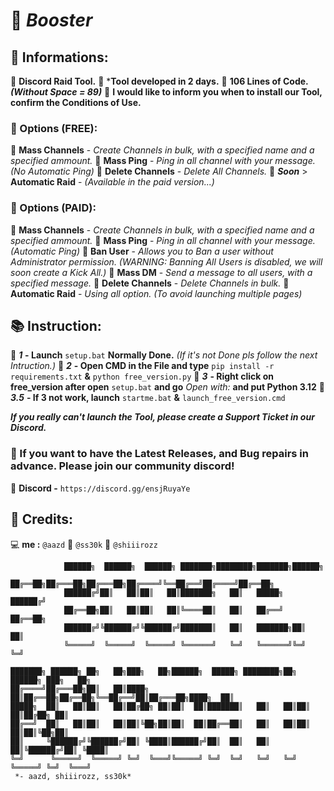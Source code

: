 # 💜 *Booster*

## 🔖 Informations:

  📒 **Discord Raid Tool.**
    📜 ***Tool developed in 2 days.**
    📜 **106 Lines of Code.** ***(Without Space = 89)***
    📜 **I would like to inform you when to install our Tool, confirm the Conditions of Use.**

### 🧧 Options (FREE):

  👺 **Mass Channels** - *Create Channels in bulk, with a specified name and a specified ammount.*
  👺 **Mass Ping** - *Ping in all channel with your message. (No Automatic Ping)*
  👺 **Delete Channels** - *Delete All Channels.*
    🎈 ***Soon*** > **Automatic Raid** - *(Available in the paid version...)*
  
### 🧧 Options (PAID):

  👺 **Mass Channels** - *Create Channels in bulk, with a specified name and a specified ammount.*
  👺 **Mass Ping** - *Ping in all channel with your message. (Automatic Ping)*
  👺 **Ban User** - *Allows you to Ban a user without Administrator permission. (WARNING: Banning All Users is disabled, we will soon create a Kick All.)*
  👺 **Mass DM** - *Send a message to all users, with a specified message.*
  👺 **Delete Channels** - *Delete Channels in bulk.*
    👹 **Automatic Raid** - *Using all option. (To avoid launching multiple pages)*

## 📚 Instruction:

  📘 ***1*** **- Launch** `setup.bat` **Normally Done.** *(If it's not Done pls follow the next Intruction.)*
    📖 ***2*** **- Open CMD in the File and type** `pip install -r requirements.txt` **&** `python free_version.py`
      📖 ***3*** **- Right click on free_version after open** `setup.bat` **and go** *Open with:* **and put Python 3.12**
        📖 ***3.5*** **- If 3 not work, launch** `startme.bat` **&** `launch_free_version.cmd` 
  
  ***If you really can't launch the Tool, please create a Support Ticket in our Discord.***

### 🚩 If you want to have the Latest Releases, and Bug repairs in advance. Please join our community discord!

  👾 **Discord -** `https://discord.gg/ensjRuyaYe`

## 👥 Credits:

  💻 **me :** `@aazd`
    👤 `@ss30k`
    🔪 `@shiiirozz`

```
            ██████╗  ██████╗  ██████╗ ███████╗████████╗███████╗██████╗             
            ██╔══██╗██╔═══██╗██╔═══██╗██╔════╝╚══██╔══╝██╔════╝██╔══██╗            
            ██████╔╝██║   ██║██║   ██║███████╗   ██║   █████╗  ██████╔╝            
            ██╔══██╗██║   ██║██║   ██║╚════██║   ██║   ██╔══╝  ██╔══██╗            
            ██████╔╝╚██████╔╝╚██████╔╝███████║   ██║   ███████╗██║  ██║            
            ╚═════╝  ╚═════╝  ╚═════╝ ╚══════╝   ╚═╝   ╚══════╝╚═╝  ╚═╝            
                                                                                   
███████╗ ██████╗ ██╗   ██╗███╗   ██╗██████╗  █████╗ ████████╗██╗ ██████╗ ███╗   ██╗
██╔════╝██╔═══██╗██║   ██║████╗  ██║██╔══██╗██╔══██╗╚══██╔══╝██║██╔═══██╗████╗  ██║
█████╗  ██║   ██║██║   ██║██╔██╗ ██║██║  ██║███████║   ██║   ██║██║   ██║██╔██╗ ██║
██╔══╝  ██║   ██║██║   ██║██║╚██╗██║██║  ██║██╔══██║   ██║   ██║██║   ██║██║╚██╗██║
██║     ╚██████╔╝╚██████╔╝██║ ╚████║██████╔╝██║  ██║   ██║   ██║╚██████╔╝██║ ╚████║
╚═╝      ╚═════╝  ╚═════╝ ╚═╝  ╚═══╝╚═════╝ ╚═╝  ╚═╝   ╚═╝   ╚═╝ ╚═════╝ ╚═╝  ╚═══╝
 *- aazd, shiiirozz, ss30k*
